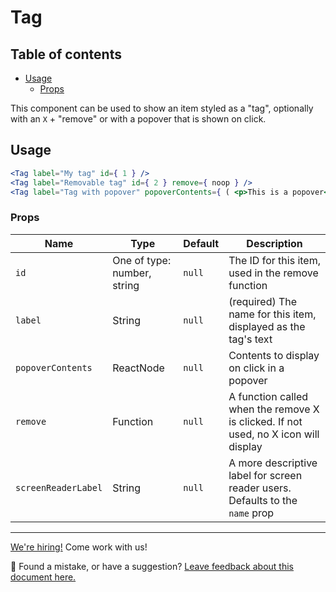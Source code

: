 # Tag <!-- omit in toc -->

## Table of contents <!-- omit in toc -->

- [Usage](#usage)
    - [Props](#props)

This component can be used to show an item styled as a "tag", optionally with an `X` + "remove"
or with a popover that is shown on click.

## Usage

```jsx
<Tag label="My tag" id={ 1 } />
<Tag label="Removable tag" id={ 2 } remove={ noop } />
<Tag label="Tag with popover" popoverContents={ ( <p>This is a popover</p> ) } />
```

### Props

| Name                | Type                        | Default | Description                                                                         |
| ------------------- | --------------------------- | ------- | ----------------------------------------------------------------------------------- |
| `id`                | One of type: number, string | `null`  | The ID for this item, used in the remove function                                   |
| `label`             | String                      | `null`  | (required) The name for this item, displayed as the tag's text                      |
| `popoverContents`   | ReactNode                   | `null`  | Contents to display on click in a popover                                           |
| `remove`            | Function                    | `null`  | A function called when the remove X is clicked. If not used, no X icon will display |
| `screenReaderLabel` | String                      | `null`  | A more descriptive label for screen reader users. Defaults to the `name` prop       |

<!-- FEEDBACK -->

---

[We're hiring!](https://woocommerce.com/careers/) Come work with us!

🐞 Found a mistake, or have a suggestion? [Leave feedback about this document here.](https://github.com/woocommerce/woocommerce/issues/new?assignees=&labels=type%3A+documentation&template=suggestion-for-documentation-improvement-correction.md&title=Feedback%20on%20./docs/README.md)

<!-- /FEEDBACK -->
